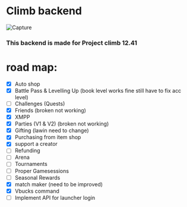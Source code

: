 # Climb backend

![Capture](https://d1lss44hh2trtw.cloudfront.net/assets/editorial/2020/02/fortnite-hideout.jpg)

### This backend is made for Project climb 12.41

# road map:

- [x] Auto shop
- [x] Battle Pass & Levelling Up (book level works fine still have to fix acc level)
- [ ] Challenges (Quests)
- [x] Friends (broken not working)
- [x] XMPP
- [x] Parties (V1 & V2) (broken not working)
- [x] Gifting (lawin need to change)
- [x] Purchasing from item shop
- [x] support a creator
- [ ] Refunding
- [ ] Arena
- [ ] Tournaments
- [ ] Proper Gamesessions
- [ ] Seasonal Rewards
- [x] match maker (need to be improved)
- [x] Vbucks command
- [ ] Implement API for launcher login
